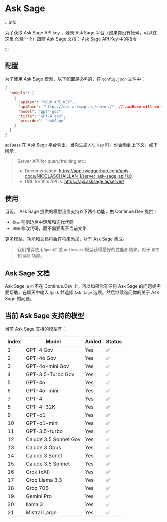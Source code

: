 # Ask Sage

:::info

为了获取 Ask Sage API key ，登录 Ask Sage 平台（如果你没有帐号，可以在 [这里](https://chat.asksage.ai/) 创建一个）跟随 Ask Sage 文档： [Ask Sage API Key](https://docs.asksage.ai/docs/api-documentation/api-documentation.html) 中的指令

:::

## 配置

为了使用 Ask Sage 模型，以下配置是必需的，在 `config.json` 文件中：

```json
{
  "models": [
    {
      "apiKey": "YOUR_API_KEY", 
      "apiBase": "https://api.asksage.ai/server/", // apiBase will be the same for all models, but will vary based on tenant. 
      "model": "gpt4-gov",
      "title": "GPT-4 gov",
      "provider": "askSage"
    }
  ]
}
```

`apiBase` 在 Ask Sage 平台列出，当你生成 `API key` 时。你会看到上下文，如下所示：

> Server API for query/training etc.:
> - Documentation: https://app.swaggerhub.com/apis-docs/NICOLASCHAILLAN_1/server_ask-sage_api/1.0
> - URL for this API is: https://api.asksage.ai/server/

## 使用

当前， Ask Sage 提供的模型设置支持以下两个功能，由 Continue.Dev 提供：

- `聊天` 在侧边栏中理解和迭代代码
- `编辑` 修改代码，而不需要离开当前文件

更多模型，功能和文档将会在将来添加，对于 Ask Sage 集成。

> 我们推荐使用`OpenAI` 或 `Anthropic` 模型获得最好的性能和结果，对于 `聊天` 和 `编辑` 功能。

## Ask Sage 文档

Ask Sage 文档不在 Continue.Dev 上，所以如果你有任何 Ask Sage 的问题或需要帮助，在聊天中输入 `@ask` 并选择 `Ask Sage` 选项。然后继续询问你的关于 Ask Sage 的问题。

## 当前 Ask Sage 支持的模型

当前 Ask Sage 支持的模型有：

| Index | Model                  | Added | Status |
|-------|------------------------|-------|--------|
| 1     | GPT-4 Gov              |  Yes  | ✅     |
| 2     | GPT-4o Gov             |  Yes  | ✅     |
| 3     | GPT-4o-mini Gov        |  Yes  | ✅     |
| 4     | GPT-3.5-Turbo Gov      |  Yes  | ✅     |
| 5     | GPT-4o                 |  Yes  | ✅     |
| 6     | GPT-4o-mini            |  Yes  | ✅     |
| 7     | GPT-4                  |  Yes  | ✅     |
| 8     | GPT-4-32K              |  Yes  | ✅     |
| 9     | GPT-o1                 |  Yes  | ✅     |
| 10    | GPT-o1-mini            |  Yes  | ✅     |
| 11    | GPT-3.5-turbo          |  Yes  | ✅     |
| 12    | Calude 3.5 Sonnet Gov  |  Yes  | ✅     |
| 13    | Calude 3 Opus          |  Yes  | ✅     |
| 14    | Calude 3 Sonet         |  Yes  | ✅     |
| 15    | Calude 3.5 Sonnet      |  Yes  | ✅     |
| 16    | Grok (xAI)             |  Yes  | ✅     |
| 17    | Groq Llama 3.3         |  Yes  | ✅     |
| 18    | Groq 70B               |  Yes  | ✅     |
| 19    | Gemini Pro             |  Yes  | ✅     |
| 20    | llama 3                |  Yes  | ✅     |
| 21    | Mistral Large          |  Yes  | ✅     |

